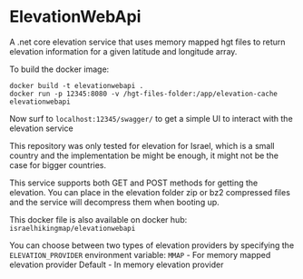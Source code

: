 # ElevationWebApi

A .net core elevation service that uses memory mapped hgt files to return elevation information for a given latitude and longitude array.

To build the docker image: 
```
docker build -t elevationwebapi .
docker run -p 12345:8080 -v /hgt-files-folder:/app/elevation-cache elevationwebapi 
```

Now surf to `localhost:12345/swagger/` to get a simple UI to interact with the elevation service

This repository was only tested for elevation for Israel, which is a small country and the implementation be might be enough, it might not be the case for bigger countries.

This service supports both GET and POST methods for getting the elevation.
You can place in the elevation folder zip or bz2 compressed files and the service will decompress them when booting up.

This docker file is also available on docker hub: `israelhikingmap/elevationwebapi`

You can choose between two types of elevation providers by specifying the `ELEVATION_PROVIDER` environment variable:
`MMAP` - For memory mapped elevation provider
Default - In memory elevation provider

